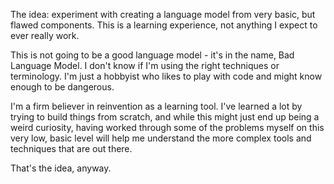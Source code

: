The idea: experiment with creating a language model from very basic, but flawed components. This is a learning experience, not anything I expect to ever really work. 

This is not going to be a good language model - it's in the name, Bad Language Model. I don't know if I'm using the right techniques or terminology. I'm just a hobbyist who likes to play with code and might know enough to be dangerous. 

I'm a firm believer in reinvention as a learning tool. I've learned a lot by trying to build things from scratch, and while this might just end up being a weird curiosity, having worked through some of the problems myself on this very low, basic level will help me understand the more complex tools and techniques that are out there.

That's the idea, anyway.